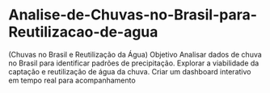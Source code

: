 # Analise-de-Chuvas-no-Brasil-para-Reutilizacao-de-agua
(Chuvas no Brasil e Reutilização da Água)  Objetivo  Analisar dados de chuva no Brasil para identificar padrões de precipitação.  Explorar a viabilidade da captação e reutilização de água da chuva.  Criar um dashboard interativo em tempo real para acompanhamento
